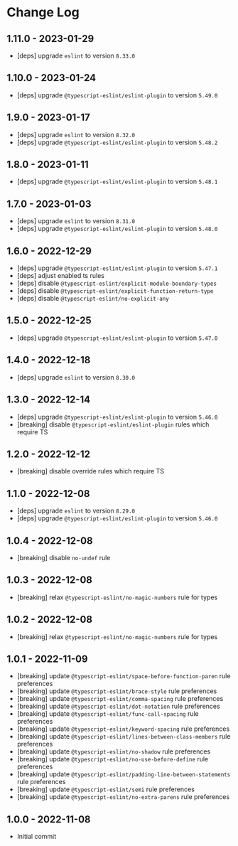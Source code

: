 # Change Log

## 1.11.0 - 2023-01-29
  - [deps] upgrade `eslint` to version `8.33.0`

## 1.10.0 - 2023-01-24
  - [deps] upgrade `@typescript-eslint/eslint-plugin` to version `5.49.0`

## 1.9.0 - 2023-01-17
  - [deps] upgrade `eslint` to version `8.32.0`
  - [deps] upgrade `@typescript-eslint/eslint-plugin` to version `5.48.2`

## 1.8.0 - 2023-01-11
  - [deps] upgrade `@typescript-eslint/eslint-plugin` to version `5.48.1`

## 1.7.0 - 2023-01-03
  - [deps] upgrade `eslint` to version `8.31.0`
  - [deps] upgrade `@typescript-eslint/eslint-plugin` to version `5.48.0`

## 1.6.0 - 2022-12-29
  - [deps] upgrade `@typescript-eslint/eslint-plugin` to version `5.47.1`
  - [deps] adjust enabled ts rules
  - [deps] disable `@typescript-eslint/explicit-module-boundary-types`
  - [deps] disable `@typescript-eslint/explicit-function-return-type`
  - [deps] disable `@typescript-eslint/no-explicit-any`

## 1.5.0 - 2022-12-25
  - [deps] upgrade `@typescript-eslint/eslint-plugin` to version `5.47.0`

## 1.4.0 - 2022-12-18
  - [deps] upgrade `eslint` to version `8.30.0`

## 1.3.0 - 2022-12-14
  - [deps] upgrade `@typescript-eslint/eslint-plugin` to version `5.46.0`
  - [breaking] disable `@typescript-eslint/eslint-plugin` rules which require TS

## 1.2.0 - 2022-12-12
  - [breaking] disable override rules which require TS

## 1.1.0 - 2022-12-08
  - [deps] upgrade `eslint` to version `8.29.0`
  - [deps] upgrade `@typescript-eslint/eslint-plugin` to version `5.46.0`

## 1.0.4 - 2022-12-08
  - [breaking] disable `no-undef` rule

## 1.0.3 - 2022-12-08
  - [breaking] relax `@typescript-eslint/no-magic-numbers` rule for types

## 1.0.2 - 2022-12-08
  - [breaking] relax `@typescript-eslint/no-magic-numbers` rule for types

## 1.0.1 - 2022-11-09
 - [breaking] update `@typescript-eslint/space-before-function-paren` rule preferences
 - [breaking] update `@typescript-eslint/brace-style` rule preferences
 - [breaking] update `@typescript-eslint/comma-spacing` rule preferences
 - [breaking] update `@typescript-eslint/dot-notation` rule preferences
 - [breaking] update `@typescript-eslint/func-call-spacing` rule preferences
 - [breaking] update `@typescript-eslint/keyword-spacing` rule preferences
 - [breaking] update `@typescript-eslint/lines-between-class-members` rule preferences
 - [breaking] update `@typescript-eslint/no-shadow` rule preferences
 - [breaking] update `@typescript-eslint/no-use-before-define` rule preferences
 - [breaking] update `@typescript-eslint/padding-line-between-statements` rule preferences
 - [breaking] update `@typescript-eslint/semi` rule preferences
 - [breaking] update `@typescript-eslint/no-extra-parens` rule preferences

## 1.0.0 - 2022-11-08
 - Initial commit
